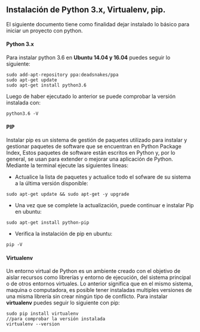 ## Instalación de Python 3.x, Virtualenv, pip.

El siguiente documento tiene como finalidad dejar instalado lo básico para iniciar un proyecto con python.  

#### Python 3.x  

Para instalar python 3.6 en **Ubuntu 14.04 y 16.04** puedes seguir lo siguiente:  

~~~
sudo add-apt-repository ppa:deadsnakes/ppa
sudo apt-get update
sudo apt-get install python3.6
~~~  
Luego de haber ejecutado lo anterior se puede comprobar la versión instalada con:  
~~~
python3.6 -V
~~~  
  

#### PIP  

Instalar pip es un sistema de gestión de paquetes utilizado para instalar y gestionar paquetes de software que se encuentran en Python Package Index, Estos paquetes de software están escritos en Python y, por lo general, se usan para extender o mejorar una aplicación de Python.  
Mediante la terminal ejecute las siguientes lineas:  

- Actualice la lista de paquetes y actualice todo el sofware de su sistema a la última versión disponible:
~~~
sudo apt-get update && sudo apt-get -y upgrade
~~~  

- Una vez que se complete la actualización, puede continuar e instalar Pip en ubuntu:  
~~~
sudo apt-get install python-pip
~~~
- Verifica la instalación de pip en ubuntu:  
~~~
pip -V
~~~  
  
#### Virtualenv  
Un entorno virtual de Python es un ambiente creado con el objetivo de aislar recursos como librerías y entorno de ejecución, del sistema principal o de otros entornos virtuales. Lo anterior significa que en el mismo sistema, maquina o computadora, es posible tener instaladas multiples versiones de una misma librería sin crear ningún tipo de conflicto.
Para instalar **virtualenv** puedes seguir lo siguiente con pip:  
~~~
sudo pip install virtualenv
//para comprobar la versión instalada
virtualenv --version
~~~